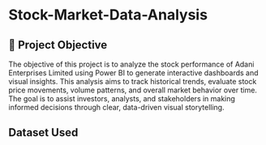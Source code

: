# Stock-Market-Data-Analysis

## 📌 Project Objective
The objective of this project is to analyze the stock performance of Adani Enterprises Limited using Power BI to generate interactive dashboards and visual insights. This analysis aims to track historical trends, evaluate stock price movements, volume patterns, and overall market behavior over time. The goal is to assist investors, analysts, and stakeholders in making informed decisions through clear, data-driven visual storytelling.

## Dataset Used
